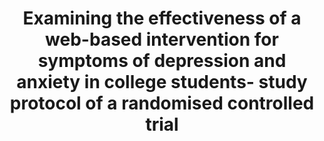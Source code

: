 --- 
abstract: '' 
authors: 
 - E Karyotaki
 -  AM Klein
 -  H Riper
 -  L De Wit
 -  L Krijnen
 -  E Bol
 -  F Bolinski
 -  ...
doi: '' 
featured: false 
publication: '*BMJ open*, 251' 
publication_short: '' 
publishDate: '2019-01-01' 
title: 'Examining the effectiveness of a web-based intervention for symptoms of depression and anxiety in college students- study protocol of a randomised controlled trial' 
url_code: '' 
url_dataset: '' 
url_pdf: '' 
url_poster: '' 
url_project: '' 
url_slides: '' 
url_source: '' 
url_video: '' 
---